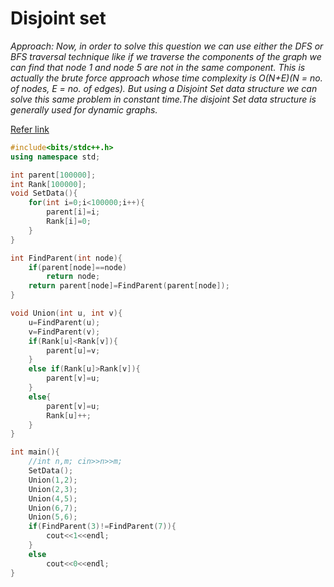 # Disjoint set

*Approach:
Now, in order to solve this question we can use either the DFS or BFS traversal technique like if we traverse the components of the graph we can find that node 1 and node 5 are not in the same component. This is actually the brute force approach whose time complexity is O(N+E)(N = no. of nodes, E = no. of edges). But using a Disjoint Set data structure we can solve this same problem in constant time.The disjoint Set data structure is generally used for dynamic graphs.*

[Refer link](https://takeuforward.org/data-structure/disjoint-set-union-by-rank-union-by-size-path-compression-g-46/)

```cpp
#include<bits/stdc++.h>
using namespace std;

int parent[100000];
int Rank[100000];
void SetData(){
	for(int i=0;i<100000;i++){
		parent[i]=i;
		Rank[i]=0;
	}
}

int FindParent(int node){
	if(parent[node]==node) 
		return node;
	return parent[node]=FindParent(parent[node]);
}

void Union(int u, int v){
	u=FindParent(u);
	v=FindParent(v);
	if(Rank[u]<Rank[v]){
		parent[u]=v;
	}
	else if(Rank[u]>Rank[v]){
		parent[v]=u;
	}
	else{
		parent[v]=u;
		Rank[u]++;
	}
}

int main(){
	//int n,m; cin>>n>>m;
	SetData();
	Union(1,2);
	Union(2,3);
	Union(4,5);
	Union(6,7);
	Union(5,6);
	if(FindParent(3)!=FindParent(7)){
		cout<<1<<endl;
	}
	else
		cout<<0<<endl;
}
```
